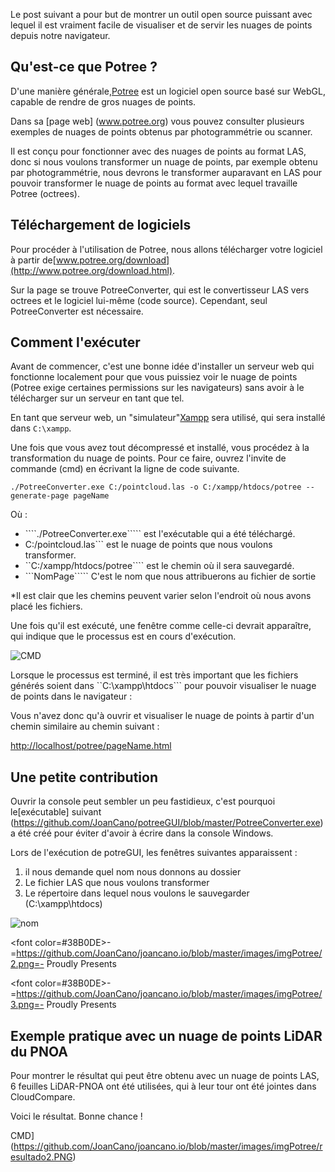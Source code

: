 Le post suivant a pour but de montrer un outil open source puissant avec lequel il est vraiment facile de visualiser et de servir les nuages de points depuis notre navigateur.

## Qu'est-ce que Potree ?

D'une manière générale,[Potree](www.potree.org) est un logiciel open source basé sur WebGL, capable de rendre de gros nuages de points.

Dans sa [page web] (www.potree.org) vous pouvez consulter plusieurs exemples de nuages de points obtenus par photogrammétrie ou scanner.

Il est conçu pour fonctionner avec des nuages de points au format LAS, donc si nous voulons transformer un nuage de points, par exemple obtenu par photogrammétrie, nous devrons le transformer auparavant en LAS pour pouvoir transformer le nuage de points au format avec lequel travaille Potree (octrees).

## Téléchargement de logiciels
Pour procéder à l'utilisation de Potree, nous allons télécharger votre logiciel à partir de[www.potree.org/download](http://www.potree.org/download.html).

Sur la page se trouve PotreeConverter, qui est le convertisseur LAS vers octrees et le logiciel lui-même (code source). Cependant, seul PotreeConverter est nécessaire.

## Comment l'exécuter
Avant de commencer, c'est une bonne idée d'installer un serveur web qui fonctionne localement pour que vous puissiez voir le nuage de points (Potree exige certaines permissions sur les navigateurs) sans avoir à le télécharger sur un serveur en tant que tel.

En tant que serveur web, un "simulateur"[Xampp](https://www.apachefriends.org/de/index.html) sera utilisé, qui sera installé dans ``C:\xampp``.

Une fois que vous avez tout décompressé et installé, vous procédez à la transformation du nuage de points. Pour ce faire, ouvrez l'invite de commande (cmd) en écrivant la ligne de code suivante.

```
./PotreeConverter.exe C:/pointcloud.las -o C:/xampp/htdocs/potree --generate-page pageName
```
Où :
- ````./PotreeConverter.exe````` est l'exécutable qui a été téléchargé.
- C:/pointcloud.las``` est le nuage de points que nous voulons transformer.
- ``C:/xampp/htdocs/potree```` est le chemin où il sera sauvegardé.
- ```NomPage````` C'est le nom que nous attribuerons au fichier de sortie

*Il est clair que les chemins peuvent varier selon l'endroit où nous avons placé les fichiers.

Une fois qu'il est exécuté, une fenêtre comme celle-ci devrait apparaître, qui indique que le processus est en cours d'exécution.

![CMD](https://github.com/JoanCano/joancano.io/blob/master/images/imgPotree/resultado.png)

Lorsque le processus est terminé, il est très important que les fichiers générés soient dans ``C:\xampp\htdocs``` pour pouvoir visualiser le nuage de points dans le navigateur :

Vous n'avez donc qu'à ouvrir et visualiser le nuage de points à partir d'un chemin similaire au chemin suivant :

[http://localhost/potree/pageName.html](http://localhost/potree/pageName.html)

## Une petite contribution
Ouvrir la console peut sembler un peu fastidieux, c'est pourquoi le[exécutable] suivant (https://github.com/JoanCano/potreeGUI/blob/master/PotreeConverter.exe) a été créé pour éviter d'avoir à écrire dans la console Windows.

Lors de l'exécution de potreGUI, les fenêtres suivantes apparaissent :
1. il nous demande quel nom nous donnons au dossier
2. Le fichier LAS que nous voulons transformer
3. Le répertoire dans lequel nous voulons le sauvegarder (C:\xampp\htdocs)

![nom](https://github.com/JoanCano/joancano.io/blob/master/images/imgPotree/1.PNG)

&lt;font color=#38B0DE&gt;-=https://github.com/JoanCano/joancano.io/blob/master/images/imgPotree/2.png=- Proudly Presents

&lt;font color=#38B0DE&gt;-=https://github.com/JoanCano/joancano.io/blob/master/images/imgPotree/3.png=- Proudly Presents

## Exemple pratique avec un nuage de points LiDAR du PNOA

Pour montrer le résultat qui peut être obtenu avec un nuage de points LAS, 6 feuilles LiDAR-PNOA ont été utilisées, qui à leur tour ont été jointes dans CloudCompare.

Voici le résultat. Bonne chance !

CMD](https://github.com/JoanCano/joancano.io/blob/master/images/imgPotree/resultado2.PNG)
